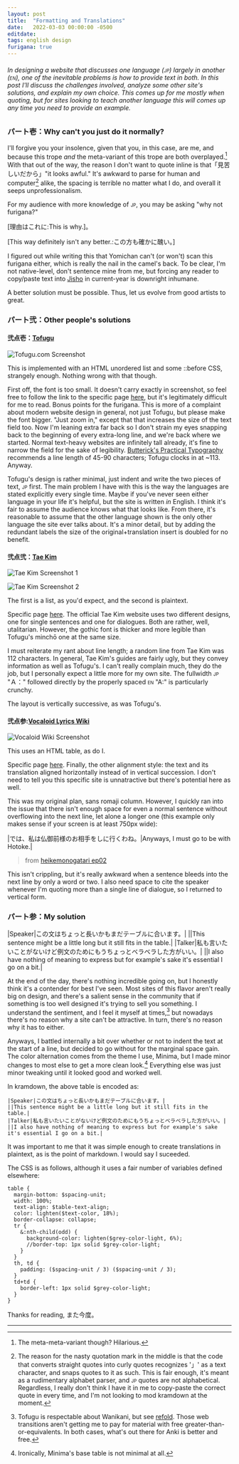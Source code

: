 ```yaml
---
layout: post
title:  "Formatting and Translations"
date:   2022-03-03 00:00:00 -0500
editdate:
tags: english design
furigana: true
---
```


###### In designing a website that discusses one language (<span class="smallcaps">jp</span>) largely in another (<span class="smallcaps">en</span>), one of the inevitable problems is how to provide text in both. In this post I'll discuss the challenges involved, analyze some other site's solutions, and explain my own choice. This comes up for me mostly when quoting, but for sites looking to teach another language this will comes up any time you need to provide an example.

### パート壱：Why can't you just do it normally?

I'll forgive you your insolence, given that you, in this case, are me, and because this trope *and* the meta-variant of this trope are both overplayed.[^cringe] With that out of the way, the reason I don't want to quote inline is that「見苦しいだから」"it looks awful." It's awkward to parse for human and computer[^leftdoublequote] alike, the spacing is terrible no matter what I do, and overall it seeps unprofessionalism. 

For my audience with more knowledge of <span class="smallcaps">jp</span>, you may be asking "why not furigana?" 

[理由はこれに:This is why.]。

[This way definitely isn't any better.:この方も確かに醜い。]

I figured out while writing this that Yomichan can't (or won't) scan this furigana either, which is really the nail in the camel's back. To be clear, I'm not native-level, don't sentence mine from me, but forcing any reader to copy/paste text into [Jisho](https://jisho.org) in current-year is downright inhumane.

A better solution must be possible. Thus, let us evolve from good artists to great.

### パート弐：Other people's solutions

#### 弐点壱：[Tofugu](https://www.tofugu.com/)

![Tofugu.com Screenshot](/assets/translationformatting/tofugu1.jpg)

This is implemented with an HTML unordered list and some ::before CSS, strangely enough. Nothing wrong with that though.

First off, the font is too small. It doesn't carry exactly in screenshot, so feel free to follow the link to the specific page [here](https://www.tofugu.com/japanese/kosoado/), but it's legitimately difficult for me to read. Bonus points for the furigana. This is more of a complaint about modern website design in general, not just Tofugu, but please make the font bigger. "Just zoom in," except that that increases the size of the text field too. Now I'm leaning extra far back so I don't strain my eyes snapping back to the beginning of every extra-long line, and we're back where we started. Normal text-heavy websites are infinitely tall already, it's fine to narrow the field for the sake of legibility. [Butterick's Practical Typography](https://practicaltypography.com/line-length.html) recommends a line length of 45-90 characters; Tofugu clocks in at ~113. Anyway.

Tofugu's design is rather minimal, just indent and write the two pieces of text, <span class="smallcaps">jp</span> first. The main problem I have with this is the way the languages are stated explicitly every single time. Maybe if you've never seen either language in your life it's helpful, but the site is written *in* English. I think it's fair to assume the audience knows what that looks like. From there, it's reasonable to assume that the other language shown is the only other language the site ever talks about. It's a minor detail, but by adding the redundant labels the size of the original+translation insert is doubled for no benefit.

#### 弐点弐：[Tae Kim](https://guidetojapanese.org/learn/)

![Tae Kim Screenshot 1](/assets/translationformatting/taekim1.jpg) 

![Tae Kim Screenshot 2](/assets/translationformatting/taekim2.jpg)

The first is a list, as you'd expect, and the second is plaintext.

Specific page [here](https://guidetojapanese.org/learn/grammar/stateofbeing). The official Tae Kim website uses two different designs, one for single sentences and one for dialogues. Both are rather, well, utalitarian. However, the gothic font is thicker and more legible than Tofugu's minchō one at the same size. 

I must reiterate my rant about line length; a random line from Tae Kim was 112 characters. In general, Tae Kim's guides are fairly ugly, but they convey information as well as Tofugu's. I can't really complain much, they do the job, but I personally expect a little more for my own site. The fullwidth <span class="smallcaps">jp</span> "Ａ：" followed directly by the properly spaced <span class="smallcaps">en</span> "A:" is particularly crunchy.

The layout is vertically successive, as was Tofugu's.

#### 弐点参:[Vocaloid Lyrics Wiki](https://vocaloidlyrics.fandom.com/)

![Vocaloid Wiki Screenshot](/assets/translationformatting/vocaloidwiki1.jpg)

This uses an HTML table, as do I.

Specific page [here](https://vocaloidlyrics.fandom.com/). Finally, the other alignment style: the text and its translation aligned horizontally instead of in vertical succession. I don't need to tell you this specific site is unnatractive but there's potential here as well. 

This was my original plan, sans romaji column. However, I quickly ran into the issue that there isn't enough space for even a normal sentence without overflowing into the next line, let alone a longer one (this example only makes sense if your screen is at least 750px wide):

|では、私は仏御前様のお相手をしに行くわね。|Anyways, I must go to be with Hotoke.|

>from [heikemonogatari ep02](/2022/02/26/0001.html)

This isn't crippling, but it's really awkward when a sentence bleeds into the next line by only a word or two. I also need space to cite the speaker whenever I'm quoting more than a single line of dialogue, so I returned to vertical form.

### パート参：My solution

|Speaker|この文はちょっと長いかもまだテーブルに合います。|
||This sentence might be a little long but it still fits in the table.|
|Talker|私も言いたいことがないけど例文のためにもうちょっとベラベラした方がいい。|
||I also have nothing of meaning to express but for example's sake it's essential I go on a bit.|

At the end of the day, there's nothing incredible going on, but I honestly think it's a contender for best I've seen. Most sites of this flavor aren't really big on design, and there's a salient sense in the community that if something is too well designed it's trying to sell you something. I understand the sentiment, and I feel it myself at times,[^refold] but nowadays there's no reason why a site can't be attractive. In turn, there's no reason why it has to either.

Anyways, I battled internally a bit over whether or not to indent the text at the start of a line, but decided to go without for the marginal space gain. The color alternation comes from the theme I use, Minima, but I made minor changes to most else to get a more clean look.[^ironic] Everything else was just minor tweaking until it looked good and worked well.

In kramdown, the above table is encoded as:

```
|Speaker|この文はちょっと長いかもまだテーブルに合います。|
||This sentence might be a little long but it still fits in the table.|
|Talker|私も言いたいことがないけど例文のためにもうちょっとベラベラした方がいい。|
||I also have nothing of meaning to express but for example's sake it's essential I go on a bit.|
```

It was important to me that it was simple enough to create translations in plaintext, as is the point of markdown. I would say I suceeded. 

The CSS is as follows, although it uses a fair number of variables defined elsewhere:

```
table {
  margin-bottom: $spacing-unit;
  width: 100%;
  text-align: $table-text-align;
  color: lighten($text-color, 18%);
  border-collapse: collapse;
  tr {
    &:nth-child(odd) {
      background-color: lighten($grey-color-light, 6%);
      //border-top: 1px solid $grey-color-light;
    }
  }
  th, td {
    padding: ($spacing-unit / 3) ($spacing-unit / 3);
  }
  td+td {
    border-left: 1px solid $grey-color-light;
  }
}
```

Thanks for reading, また今度。

---

[^cringe]: The meta-meta-variant though? Hilarious.

[^leftdoublequote]: The reason for the nasty quotation mark in the middle is that the code that converts straight quotes into curly quotes recognizes '」' as a text character, and snaps quotes to it as such. This is fair enough, it's meant as a rudimentary alphabet parser, and <span class="smallcaps">jp</span> quotes are not alphabetical. Regardless, I really don't think I have it in me to copy-paste the correct quote in every time, and I'm not looking to mod kramdown at the moment.

[^refold]: Tofugu is respectable about Wanikani, but see [refold](https://refold.la). Those web transitions aren't getting me to pay for material with free greater-than-or-equivalents. In both cases, what's out there for Anki is better and free.

[^ironic]: Ironically, Minima's base table is not minimal at all.